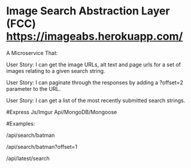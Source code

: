 # Image Search Abstraction Layer (FCC) https://imageabs.herokuapp.com/

A Microservice That:

User Story: I can get the image URLs, alt text and page urls for a set of images relating to a given search string.

User Story: I can paginate through the responses by adding a ?offset=2 parameter to the URL.

User Story: I can get a list of the most recently submitted search strings.

#Express Js/Imgur Api/MongoDB/Mongoose

#Examples:

/api/search/batman


/api/search/batman?offset=1


/api/latest/search

